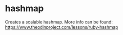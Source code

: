 # hashmap

Creates a scalable hashmap. More info can be found: https://www.theodinproject.com/lessons/ruby-hashmap

